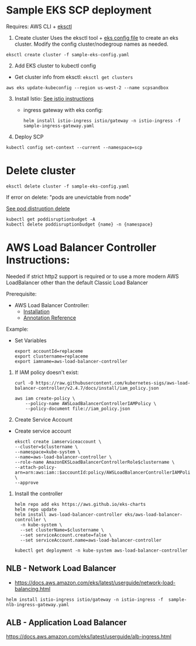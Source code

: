 # Sample EKS SCP deployment
Requires: AWS CLI + [eksctl](https://docs.aws.amazon.com/eks/latest/userguide/eksctl.html)
1. Create cluster
Uses the eksctl tool + [eks config file](./sample-eks-config.yaml) to create an eks cluster.  Modify the config cluster/nodegroup names as needed.
```shell
eksctl create cluster -f sample-eks-config.yaml
```
2. Add EKS cluster to kubectl config
- Get cluster info from eksctl: `eksctl get clusters`
```shell
aws eks update-kubeconfig --region us-west-2 --name scpsandbox
```
3. Install Istio: [See istio instructions](./../istio.md)
  
    - ingress gateway with eks config: 
      ```
      helm install istio-ingress istio/gateway -n istio-ingress -f sample-ingress-gateway.yaml
      ```
4. Deploy SCP
```shell
kubectl config set-context --current --namespace=scp
```


# Delete cluster
```shell
eksctl delete cluster -f sample-eks-config.yaml
```

If error on delete: "pods are unevictable from node"

[See pod distruption delete](https://veducate.co.uk/delete-eks-fails-cannot-evict-pod/)
```
kubectl get poddisruptionbudget -A
kubectl delete poddisruptionbudget {name} -n {namespace}
```

# AWS Load Balancer Controller Instructions:

Needed if strict http2 support is required or to use a more modern AWS LoadBalancer other than the default Classic Load Balancer

Prerequisite: 
- AWS Load Balancer Controller:
  - [Installation](https://docs.aws.amazon.com/eks/latest/userguide/aws-load-balancer-controller.html)
  - [Annotation Reference]([https://docs.aws.amazon.com/eks/latest/userguide/aws-load-balancer-controller.html])

Example:
- Set Variables
  ```shell
  export accountId=replaceme
  export clustername=replaceme
  export iamname=aws-load-balancer-controller
  ```
1. If IAM policy doesn't exist:
   ```shell
   curl -O https://raw.githubusercontent.com/kubernetes-sigs/aws-load-balancer-controller/v2.4.7/docs/install/iam_policy.json
   ```
   ```shell
   aws iam create-policy \
       --policy-name AWSLoadBalancerControllerIAMPolicy \
       --policy-document file://iam_policy.json
   ```
1. Create Service Account
  - Create service account
     ```
     eksctl create iamserviceaccount \
     --cluster=$clustername \
     --namespace=kube-system \
     --name=aws-load-balancer-controller \
     --role-name AmazonEKSLoadBalancerControllerRole$clustername \
     --attach-policy-arn=arn:aws:iam::$accountId:policy/AWSLoadBalancerControllerIAMPolicy \
     --approve
     ```
1. Install the controller
   ```shell
   helm repo add eks https://aws.github.io/eks-charts
   helm repo update
   helm install aws-load-balancer-controller eks/aws-load-balancer-controller \
     -n kube-system \
     --set clusterName=$clustername \
     --set serviceAccount.create=false \
     --set serviceAccount.name=aws-load-balancer-controller 
   ```
   
   ```shell
   kubectl get deployment -n kube-system aws-load-balancer-controller
   ```

## NLB - Network Load Balancer
- https://docs.aws.amazon.com/eks/latest/userguide/network-load-balancing.html

```shell
helm install istio-ingress istio/gateway -n istio-ingress -f  sample-nlb-ingress-gateway.yaml
```

## ALB - Application Load Balancer
https://docs.aws.amazon.com/eks/latest/userguide/alb-ingress.html

